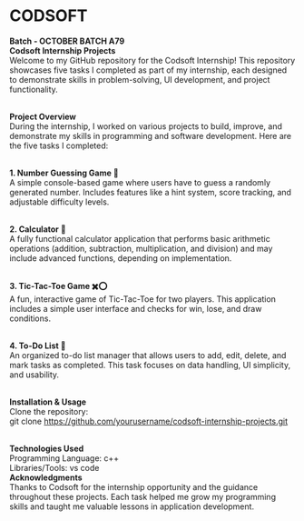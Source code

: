 # CODSOFT
<strong>Batch -  OCTOBER BATCH A79</strong>
 <br> <b> Codsoft Internship Projects </b>
<br>Welcome to my GitHub repository for the Codsoft Internship! This repository showcases five tasks I completed as part of my internship, each designed to demonstrate skills in problem-solving, UI development, and project functionality.

<br><b>Project Overview</b>
<br>During the internship, I worked on various projects to build, improve, and demonstrate my skills in programming and software development. Here are the five tasks I completed:

<br><b>1. Number Guessing Game 🎲</b>
<br>A simple console-based game where users have to guess a randomly generated number. Includes features like a hint system, score tracking, and adjustable difficulty levels.

<br><b>2. Calculator 🧮</b>
<br>A fully functional calculator application that performs basic arithmetic operations (addition, subtraction, multiplication, and division) and may include advanced functions, depending on implementation.

<br><b>3. Tic-Tac-Toe Game ✖️⭕</b>
<br>A fun, interactive game of Tic-Tac-Toe for two players. This application includes a simple user interface and checks for win, lose, and draw conditions.

<br><b>4. To-Do List 📝</b>
<br>An organized to-do list manager that allows users to add, edit, delete, and mark tasks as completed. This task focuses on data handling, UI simplicity, and usability.

<br><b>Installation & Usage</b>
<br>Clone the repository:
<br>git clone https://github.com/yourusername/codsoft-internship-projects.git


<br><b>Technologies Used</b>
<br>Programming Language: c++
<br>Libraries/Tools: vs code
<br><b>Acknowledgments</b>
<br>Thanks to Codsoft for the internship opportunity and the guidance throughout these projects. Each task helped me grow my programming skills and taught me valuable lessons in application development.
